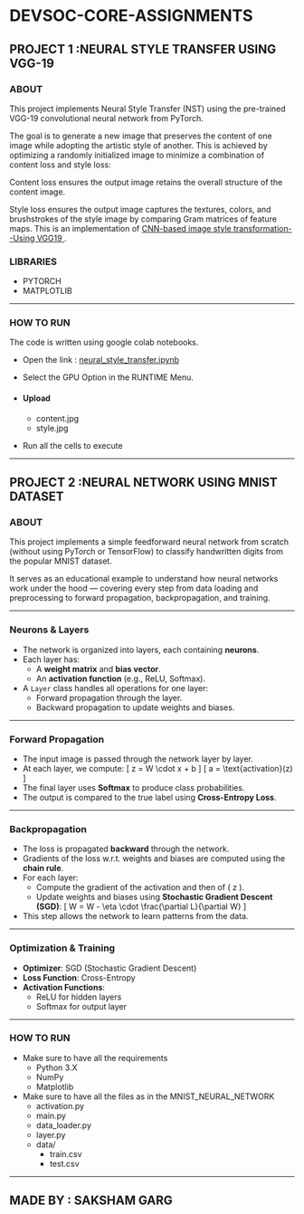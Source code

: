 # DEVSOC-CORE-ASSIGNMENTS

## PROJECT 1 :NEURAL STYLE TRANSFER USING VGG-19

### ABOUT
This project implements Neural Style Transfer (NST) using the pre-trained VGG-19 convolutional neural network from PyTorch.

The goal is to generate a new image that preserves the content of one image while adopting the artistic style of another. This is achieved by optimizing a randomly initialized image to minimize a combination of content loss and style loss:

Content loss ensures the output image retains the overall structure of the content image.

Style loss ensures the output image captures the textures, colors, and brushstrokes of the style image by comparing Gram matrices of feature maps.
This is an implementation of <a href = "https://drive.google.com/file/d/1Dbxaazv-L2SbC3gY4cPlqOQmM2iGmwyB/view">CNN-based image style transformation--Using VGG19 </a>.

### LIBRARIES
- PYTORCH
- MATPLOTLIB
---
### HOW TO RUN
The code is written using google colab notebooks.

+ Open the link : <a href = "https://colab.research.google.com/drive/167rGjsEr3fUt9iJbI5d9tuPdLMF8SceM?usp=sharing">neural_style_transfer.ipynb</a>

+ Select the GPU Option in the RUNTIME Menu.
  
+ #### Upload
  - content.jpg
  - style.jpg

+ Run all the cells to execute

---

## PROJECT 2 :NEURAL NETWORK USING MNIST DATASET

### ABOUT

This project implements a simple feedforward neural network from scratch (without using PyTorch or TensorFlow) to classify handwritten digits from the popular MNIST dataset.

It serves as an educational example to understand how neural networks work under the hood — covering every step from data loading and preprocessing to forward propagation, backpropagation, and training.

---
###  Neurons & Layers

- The network is organized into layers, each containing **neurons**.
- Each layer has:
  - A **weight matrix** and **bias vector**.
  - An **activation function** (e.g., ReLU, Softmax).
- A `Layer` class handles all operations for one layer:
  - Forward propagation through the layer.
  - Backward propagation to update weights and biases.

---

###  Forward Propagation

- The input image is passed through the network layer by layer.
- At each layer, we compute:
  \[
  z = W \cdot x + b
  \]
  \[
  a = \text{activation}(z)
  \]
- The final layer uses **Softmax** to produce class probabilities.
- The output is compared to the true label using **Cross-Entropy Loss**.

---

###  Backpropagation

- The loss is propagated **backward** through the network.
- Gradients of the loss w.r.t. weights and biases are computed using the **chain rule**.
- For each layer:
  - Compute the gradient of the activation and then of \( z \).
  - Update weights and biases using **Stochastic Gradient Descent (SGD)**:
    \[
    W = W - \eta \cdot \frac{\partial L}{\partial W}
    \]
- This step allows the network to learn patterns from the data.

---

### Optimization & Training

- **Optimizer**: SGD (Stochastic Gradient Descent)
- **Loss Function**: Cross-Entropy
- **Activation Functions**:
  - ReLU for hidden layers
  - Softmax for output layer
 
---

### HOW TO RUN
- Make sure to have all the requirements
  - Python 3.X
  - NumPy
  - Matplotlib
- Make sure to have all the files as in the MNIST_NEURAL_NETWORK
  - activation.py
  - main.py
  - data_loader.py
  - layer.py
  - data/
      - train.csv
      - test.csv
        
---
## MADE BY : SAKSHAM GARG
  
